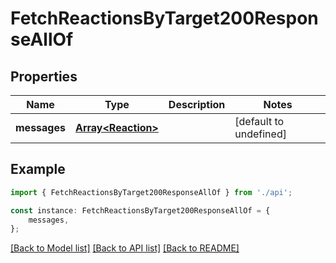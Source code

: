 # FetchReactionsByTarget200ResponseAllOf


## Properties

Name | Type | Description | Notes
------------ | ------------- | ------------- | -------------
**messages** | [**Array&lt;Reaction&gt;**](Reaction.md) |  | [default to undefined]

## Example

```typescript
import { FetchReactionsByTarget200ResponseAllOf } from './api';

const instance: FetchReactionsByTarget200ResponseAllOf = {
    messages,
};
```

[[Back to Model list]](../README.md#documentation-for-models) [[Back to API list]](../README.md#documentation-for-api-endpoints) [[Back to README]](../README.md)
